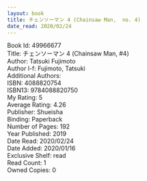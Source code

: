 ```yaml
---
layout: book
title: チェンソーマン 4 (Chainsaw Man,  no. 4)
date_read: 2020/02/24
---
```


Book Id: 49966677<br />
Title: チェンソーマン 4 (Chainsaw Man, #4)<br />
Author: Tatsuki Fujimoto<br />
Author l-f: Fujimoto, Tatsuki<br />
Additional Authors: <br />
ISBN: 4088820754<br />
ISBN13: 9784088820750<br />
My Rating: 5<br />
Average Rating: 4.26<br />
Publisher: Shueisha<br />
Binding: Paperback<br />
Number of Pages: 192<br />
Year Published: 2019<br />
Date Read: 2020/02/24<br />
Date Added: 2020/01/16<br />
Exclusive Shelf: read<br />
Read Count: 1<br />
Owned Copies: 0<br />

